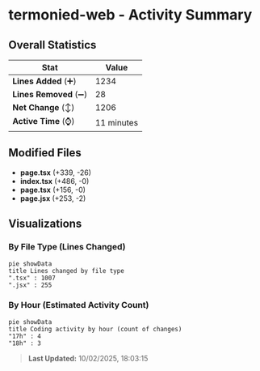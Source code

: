 # termonied-web - Activity Summary 

## Overall Statistics

| Stat                   | Value                                                             |
| ---------------------- | ----------------------------------------------------------------- |
| **Lines Added** (➕)   | 1234                                          |
| **Lines Removed** (➖) | 28                                        |
| **Net Change** (↕)    | 1206                |
| **Active Time** (⌚)   | 11 minutes |


## Modified Files
- **page.tsx** (+339, -26)
- **index.tsx** (+486, -0)
- **page.tsx** (+156, -0)
- **page.jsx** (+253, -2)

## Visualizations

### By File Type (Lines Changed)

```mermaid
pie showData
title Lines changed by file type
".tsx" : 1007
".jsx" : 255
```

### By Hour (Estimated Activity Count)

```mermaid
pie showData
title Coding activity by hour (count of changes)
"17h" : 4
"18h" : 3
```


> **Last Updated:** 10/02/2025, 18:03:15